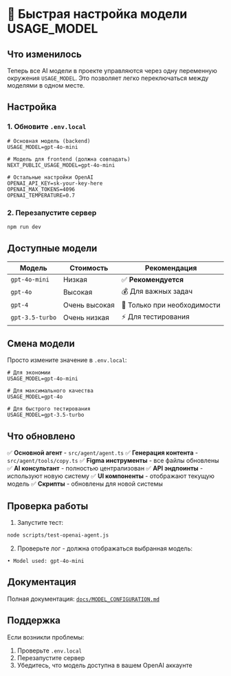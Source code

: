 # 🚀 Быстрая настройка модели USAGE_MODEL

## Что изменилось

Теперь все AI модели в проекте управляются через одну переменную окружения `USAGE_MODEL`. Это позволяет легко переключаться между моделями в одном месте.

## Настройка

### 1. Обновите `.env.local`

```env
# Основная модель (backend)
USAGE_MODEL=gpt-4o-mini

# Модель для frontend (должна совпадать)
NEXT_PUBLIC_USAGE_MODEL=gpt-4o-mini

# Остальные настройки OpenAI
OPENAI_API_KEY=sk-your-key-here
OPENAI_MAX_TOKENS=4096
OPENAI_TEMPERATURE=0.7
```

### 2. Перезапустите сервер

```bash
npm run dev
```

## Доступные модели

| Модель | Стоимость | Рекомендация |
|--------|-----------|--------------|
| `gpt-4o-mini` | Низкая | ✅ **Рекомендуется** |
| `gpt-4o` | Высокая | 💰 Для важных задач |
| `gpt-4` | Очень высокая | 💸 Только при необходимости |
| `gpt-3.5-turbo` | Очень низкая | ⚡ Для тестирования |

## Смена модели

Просто измените значение в `.env.local`:

```env
# Для экономии
USAGE_MODEL=gpt-4o-mini

# Для максимального качества
USAGE_MODEL=gpt-4o

# Для быстрого тестирования
USAGE_MODEL=gpt-3.5-turbo
```

## Что обновлено

✅ **Основной агент** - `src/agent/agent.ts`
✅ **Генерация контента** - `src/agent/tools/copy.ts`
✅ **Figma инструменты** - все файлы обновлены
✅ **AI консультант** - полностью централизован
✅ **API эндпоинты** - используют новую систему
✅ **UI компоненты** - отображают текущую модель
✅ **Скрипты** - обновлены для новой системы

## Проверка работы

1. Запустите тест:
```bash
node scripts/test-openai-agent.js
```

2. Проверьте лог - должна отображаться выбранная модель:
```
• Model used: gpt-4o-mini
```

## Документация

Полная документация: [`docs/MODEL_CONFIGURATION.md`](docs/MODEL_CONFIGURATION.md)

## Поддержка

Если возникли проблемы:
1. Проверьте `.env.local`
2. Перезапустите сервер
3. Убедитесь, что модель доступна в вашем OpenAI аккаунте 
